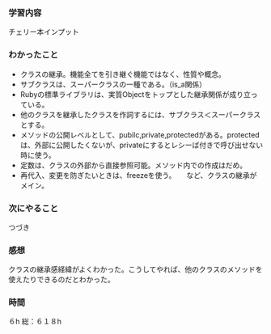 ### 学習内容
チェリー本インプット
### わかったこと
- クラスの継承。機能全てを引き継ぐ機能ではなく、性質や概念。
- サブクラスは、スーパークラスの一種である。（is_a関係）
- Rubyの標準ライブラリは、実質Objectをトップとした継承関係が成り立っている。
- 他のクラスを継承したクラスを作詞するには、サブクラス＜スーパークラスとする。
- メソッドの公開レベルとして、pubilc,private,protectedがある。protectedは、外部に公開したくないが、privateにするとレシーば付きで呼び出せない時に使う。
- 定数は、クラスの外部から直接参照可能。メソッド内での作成はだめ。
- 再代入、変更を防ぎたいときは、freezeを使う。　　など、クラスの継承がメイン。
### 次にやること
つづき
### 感想
クラスの継承感経緯がよくわかった。こうしてやれば、他のクラスのメソッドを使えたりできるのだとわかった。
### 時間
６h
総：６１８h
